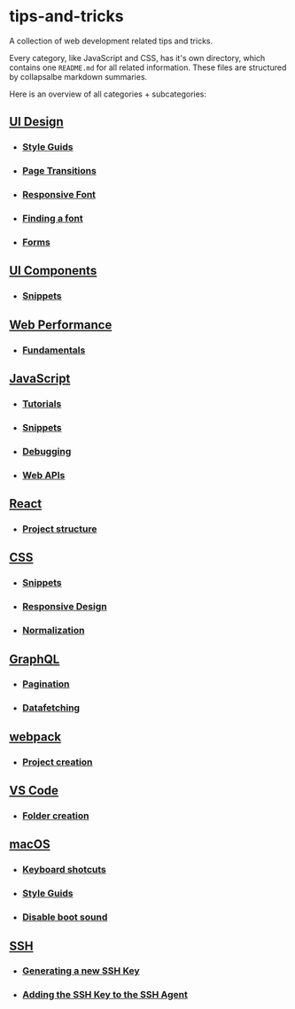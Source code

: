 # tips-and-tricks

A collection of web development related tips and tricks.

Every category, like JavaScript and CSS, has it's own directory, which contains one `README.md` for all related information. These files are structured by collapsalbe markdown summaries.

Here is an overview of all categories + subcategories:

## [UI Design](ui-design/README.md)

- ### [Style Guids](ui-design/README.md#style-guids)
- ### [Page Transitions](ui-design/README.md#page-transitions)
- ### [Responsive Font](ui-design/README.md#responsive-font)
- ### [Finding a font](ui-design/README.md#finding-a-font)
- ### [Forms](ui-design/README.md#forms)

## [UI Components](ui-components/README.md)

- ### [Snippets](ui-components/README.md#snippets)

## [Web Performance](web-performance/README.md)

- ### [Fundamentals](web-performance/README.md#fundamentals)

## [JavaScript](js/README.md)

- ### [Tutorials](js/README.md#tutorials)
- ### [Snippets](js/README.md#snippets)
- ### [Debugging](js/README.md#debugging)
- ### [Web APIs](js/README.md#web-apis)

## [React](react/README.md)

- ### [Project structure](react/README.md#project-structure)

## [CSS](css/README.md)

- ### [Snippets](css/README.md#snippets)
- ### [Responsive Design](css/README.md#responsive-design)
- ### [Normalization](css/README.md#normalization)

## [GraphQL](graphql/README.md)

- ### [Pagination](graphql/README.md#pagination)
- ### [Datafetching](graphql/README.md#datafetching)

## [webpack](webpack/README.md)

- ### [Project creation](webpack/README.md#project-creation)

## [VS Code](vs-code/README.md)

- ### [Folder creation](vs-code/README.md#folder-creation)

## [macOS](macos/README.md)

- ### [Keyboard shotcuts](macos/README.md#keyboard-shortcuts)
- ### [Style Guids](macos/README.md#style-guids)
- ### [Disable boot sound](macos/README.md#disable-boot-sound)

## [SSH](ssh/README.md)

- ### [Generating a new SSH Key](ssh/README.md#key-generation)
- ### [Adding the SSH Key to the SSH Agent](ssh/README.md#add-key-to-agent)
